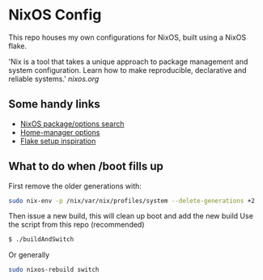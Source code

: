 # NixOS Config

This repo houses my own configurations for NixOS, built using a NixOS flake.

'Nix is a tool that takes a unique approach to package management and system configuration. Learn how to make reproducible, declarative and reliable systems.' _nixos.org_

## Some handy links

- [NixOS package/options search](https://search.nixos.org/packages)
- [Home-manager options](https://nix-community.github.io/home-manager/options.html)
- [Flake setup inspiration](https://github.com/Misterio77/nix-config/)

## What to do when /boot fills up

First remove the older generations with:

```sh
sudo nix-env -p /nix/var/nix/profiles/system --delete-generations +2
```

Then issue a new build, this will clean up boot and add the new build
Use the script from this repo (recommended)

```sh
$ ./buildAndSwitch
```

Or generally

```sh
sudo nixos-rebuild switch
```
